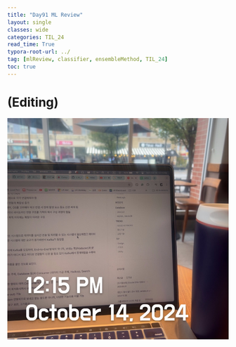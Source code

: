 ```yaml
---
title: "Day91 ML Review"
layout: single
classes: wide
categories: TIL_24
read_time: True
typora-root-url: ../
tag: [mlReview, classifier, ensembleMethod, TIL_24]
toc: true 
---
```


# (Editing)

![C38292DC-87CA-412E-BCEE-7415218C78CE_1_105_c](/images/2024-10-14-TIL24_Day91/C38292DC-87CA-412E-BCEE-7415218C78CE_1_105_c.jpeg)

<br><br>

